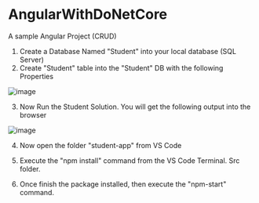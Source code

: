 # AngularWithDoNetCore
A sample Angular Project (CRUD)


1) Create a Database Named "Student" into your local database (SQL Server)
2) Create "Student" table into the "Student" DB with the following Properties

![image](https://user-images.githubusercontent.com/5942302/210102504-2f0aea6d-5a1c-4530-8b11-b85702535ae1.png)

3) Now Run the Student Solution. You will get the following output into the browser

![image](https://user-images.githubusercontent.com/5942302/210102712-7d4f6c61-0191-48e2-aaf4-73c0c43a4fa7.png)

4) Now open the folder "student-app" from VS Code

5) Execute the "npm install" command from the VS Code Terminal. Src folder.

6) Once finish the package installed, then execute the "npm-start" command.

